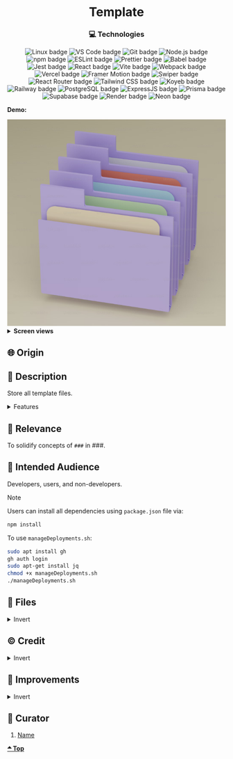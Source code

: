 <div align='center'>

# Template

</div>
<div align='center'>
    <h3>💻 Technologies</h3>
    <img src="https://img.shields.io/badge/Linux-FCC624?style=for-the-badge&logo=linux&logoColor=black" alt="Linux badge">
    <img src="https://img.shields.io/badge/VS_Code-007ACC?style=for-the-badge&logo=visual-studio-code&logoColor=white" alt="VS Code badge">
    <img src="https://img.shields.io/badge/Git-F05032?style=for-the-badge&logo=git&logoColor=white" alt="Git badge">
    <img src="https://img.shields.io/badge/Node.js-43853D?style=for-the-badge&logo=node.js&logoColor=white" alt="Node.js badge">
    <img src="https://img.shields.io/badge/npm-CB3837?style=for-the-badge&logo=npm&logoColor=white" alt="npm badge">
    <img src="https://img.shields.io/badge/ESLint-4B32C3?style=for-the-badge&logo=eslint&logoColor=white" alt="ESLint badge">
    <img src="https://img.shields.io/badge/Prettier-F7B93E?style=for-the-badge&logo=prettier&logoColor=black" alt="Prettier badge">
    <img src="https://img.shields.io/badge/Babel-F7B93E?style=for-the-badge&logo=babel&logoColor=black" alt="Babel badge">
    <img src="https://img.shields.io/badge/Jest-C21325?style=for-the-badge&logo=jest&logoColor=white" alt="Jest badge">
    <img src="https://img.shields.io/badge/React-61DAFB?style=for-the-badge&logo=react&logoColor=white" alt="React badge">
    <img src="https://img.shields.io/badge/Vite-646CFF?style=for-the-badge&logo=vite&logoColor=white" alt="Vite badge">
    <img src="https://img.shields.io/badge/Webpack-8DD6F9?style=for-the-badge&logo=webpack&logoColor=black" alt="Webpack badge">
    <img src="https://img.shields.io/badge/Vercel-000000?style=for-the-badge&logo=vercel&logoColor=white" alt="Vercel badge">
    <img src="https://img.shields.io/badge/Framer%20Motion-0055FF?style=for-the-badge&logo=framer&logoColor=white" alt="Framer Motion badge">
    <img src="https://img.shields.io/badge/Swiper-4880ED?style=for-the-badge&logo=swiper&logoColor=white" alt="Swiper badge">
    <img src="https://img.shields.io/badge/React_Router-CA4245?style=for-the-badge&logo=react-router&logoColor=white" alt="React Router badge">
    <img src="https://img.shields.io/badge/Tailwind_CSS-06B6D4?style=for-the-badge&logo=tailwindcss&logoColor=white" alt="Tailwind CSS badge">
    <img src="https://img.shields.io/badge/Koyeb-527FFF?style=for-the-badge&logo=koyeb&logoColor=white" alt="Koyeb badge">
    <img src="https://img.shields.io/badge/Railway-0B0D0E?style=for-the-badge&logo=railway&logoColor=white" alt="Railway badge">
    <img src="https://img.shields.io/badge/PostgreSQL-336791?style=for-the-badge&logo=postgresql&logoColor=white" alt="PostgreSQL badge">
    <img src="https://img.shields.io/badge/Express.js-000000?style=for-the-badge&logo=express&logoColor=white" alt="ExpressJS badge">
    <img src="https://img.shields.io/badge/Prisma-2D3748?style=for-the-badge&logo=prisma&logoColor=white" alt="Prisma badge">
    <img src="https://img.shields.io/badge/Supabase-3FCF8E?style=for-the-badge&logo=supabase&logoColor=white" alt="Supabase badge">
    <img src="https://img.shields.io/badge/Render-46E3B7?style=for-the-badge&logo=render&logoColor=white" alt="Render badge">
    <img src="https://img.shields.io/badge/Neon-00A99D?style=for-the-badge&logo=neon&logoColor=white" alt="Neon badge">
    <!-- <h4><a href="https://asdacosta.github.io/###/">Live Preview</a></h4> -->
</div>

**Demo:**

<img src="./readme-assets/folder.png" alt="folder">
<!-- ![Live Demo](./readme-assets/) -->

<details>

**<summary>Screen views</summary>**

**Desktop View:**

<!-- <img src="./readme-assets/desktop.png" alt="desktop view"> -->
<br>

**Tablet View:**

<!-- <img src="./readme-assets/tablet.png" alt="desktop view"> -->
<br>

**Mobile View:**

<img src="./readme-assets/mobile.png" alt="desktop view">

</details>

## 🌐 Origin

<!-- [The Odin Project](https://www.theodinproject.com/) -->

## 📝 Description

Store all template files.

<details>
<summary>Features</summary>

- ###

</details>

## 🎯 Relevance

To solidify concepts of `###` in ###.

## 👥 Intended Audience

Developers, users, and non-developers.

> [!NOTE]
> Users can install all dependencies using `package.json` file via:
>
> ```bash
> npm install
> ```
>
> To use `manageDeployments.sh`:
>
> ```bash
> sudo apt install gh
> gh auth login
> sudo apt-get install jq
> chmod +x manageDeployments.sh
> ./manageDeployments.sh
> ```

## 📂 Files

<details>
<summary>Invert</summary>

| File              | Description                                                                                                                                                             |
| ----------------- | ----------------------------------------------------------------------------------------------------------------------------------------------------------------------- |
| `src/*`           | Source files that are bundled into the output directory `dist/`.                                                                                                        |
| `src/index.js`    | The main JavaScript entry point that bundling begins.                                                                                                                   |
| `dist/*`          | Output files from bundling of files in directory `src/`.                                                                                                                |
| `dist/main.js`    | Main JavaScript output file that contains the bundled JavaScript code. Code is minified and optimized for deployment (Due to mode set to production in webpack config). |
| `package*`        | Contains details of project and dependencies versions.                                                                                                                  |
| `algorithm.txt`   | Algorithm for `JavaScript`.                                                                                                                                             |
| `readme-assets/*` | Live demo and different screen views used in `README.md`.                                                                                                               |

</details>

## ©️ Credit

<details>
<summary>Invert</summary>

| File             | Description                      |
| ---------------- | -------------------------------- |
| `src/assets/###` | Photo created by ### on [###](). |

</details>

## 🔄 Improvements

<details>
<summary>Invert</summary>

- [ ] ###

</details>

## 👤 Curator

1. [Name](https://github.com/asdacosta)

**[🞁 Top](#template)**
